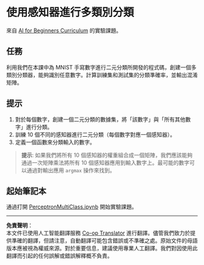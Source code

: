 <!--
CO_OP_TRANSLATOR_METADATA:
{
  "original_hash": "ba5d1eb353d20d3e7181066b3c424b99",
  "translation_date": "2025-08-31T09:20:54+00:00",
  "source_file": "lessons/3-NeuralNetworks/03-Perceptron/lab/README.md",
  "language_code": "hk"
}
-->
# 使用感知器進行多類別分類

來自 [AI for Beginners Curriculum](https://github.com/microsoft/ai-for-beginners) 的實驗課題。

## 任務

利用我們在本課中為 MNIST 手寫數字進行二元分類所開發的程式碼，創建一個多類別分類器，能夠識別任意數字。計算訓練集和測試集的分類準確率，並輸出混淆矩陣。

## 提示

1. 對於每個數字，創建一個二元分類的數據集，將「該數字」與「所有其他數字」進行分類。
1. 訓練 10 個不同的感知器進行二元分類（每個數字對應一個感知器）。
1. 定義一個函數來分類輸入的數字。

> **提示**: 如果我們將所有 10 個感知器的權重組合成一個矩陣，我們應該能夠通過一次矩陣乘法將所有 10 個感知器應用到輸入數字上。最可能的數字可以通過對輸出應用 `argmax` 操作來找到。

## 起始筆記本

通過打開 [PerceptronMultiClass.ipynb](PerceptronMultiClass.ipynb) 開始實驗課題。

---

**免責聲明**：  
本文件已使用人工智能翻譯服務 [Co-op Translator](https://github.com/Azure/co-op-translator) 進行翻譯。儘管我們致力於提供準確的翻譯，但請注意，自動翻譯可能包含錯誤或不準確之處。原始文件的母語版本應被視為權威來源。對於重要信息，建議使用專業人工翻譯。我們對因使用此翻譯而引起的任何誤解或錯誤解釋概不負責。